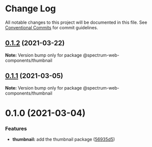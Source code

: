 # Change Log

All notable changes to this project will be documented in this file.
See [Conventional Commits](https://conventionalcommits.org) for commit guidelines.

## [0.1.2](https://github.com/adobe/spectrum-web-components/compare/@spectrum-web-components/thumbnail@0.1.1...@spectrum-web-components/thumbnail@0.1.2) (2021-03-22)

**Note:** Version bump only for package @spectrum-web-components/thumbnail

## [0.1.1](https://github.com/adobe/spectrum-web-components/compare/@spectrum-web-components/thumbnail@0.1.0...@spectrum-web-components/thumbnail@0.1.1) (2021-03-05)

**Note:** Version bump only for package @spectrum-web-components/thumbnail

# 0.1.0 (2021-03-04)

### Features

-   **thumbnail:** add the thumbnail package ([56935d5](https://github.com/adobe/spectrum-web-components/commit/56935d5f6183c700b036ffd058629a3d9cbdbbbc))
